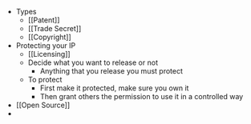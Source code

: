 - Types
	- [[Patent]]
	- [[Trade Secret]]
	- [[Copyright]]
- Protecting your IP
	- [[Licensing]]
	- Decide what you want to release or not
		- Anything that you release you must protect
	- To protect
		- First make it protected, make sure you own it
		- Then grant others the permission to use it in a controlled way
- [[Open Source]]
- 